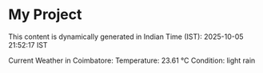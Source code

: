 # My Project

This content is dynamically generated in Indian Time (IST): 2025-10-05 21:52:17 IST


Current Weather in Coimbatore:
Temperature: 23.61 °C
Condition: light rain
